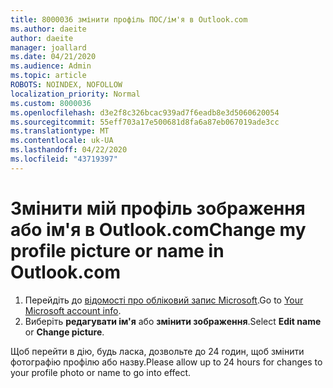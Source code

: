 ```yaml
---
title: 8000036 змінити профіль ПОС/ім'я в Outlook.com
ms.author: daeite
author: daeite
manager: joallard
ms.date: 04/21/2020
ms.audience: Admin
ms.topic: article
ROBOTS: NOINDEX, NOFOLLOW
localization_priority: Normal
ms.custom: 8000036
ms.openlocfilehash: d3e2f8c326bcac939ad7f6eadb8e3d5060620054
ms.sourcegitcommit: 55eff703a17e500681d8fa6a87eb067019ade3cc
ms.translationtype: MT
ms.contentlocale: uk-UA
ms.lasthandoff: 04/22/2020
ms.locfileid: "43719397"
---
```

# <a name="change-my-profile-picture-or-name-in-outlookcom"></a><span data-ttu-id="e9744-102">Змінити мій профіль зображення або ім'я в Outlook.com</span><span class="sxs-lookup"><span data-stu-id="e9744-102">Change my profile picture or name in Outlook.com</span></span>

1. <span data-ttu-id="e9744-103">Перейдіть до [відомості про обліковий запис Microsoft](https://go.microsoft.com/fwlink/p/?linkid=860841).</span><span class="sxs-lookup"><span data-stu-id="e9744-103">Go to [Your Microsoft account info](https://go.microsoft.com/fwlink/p/?linkid=860841).</span></span>
1. <span data-ttu-id="e9744-104">Виберіть **редагувати ім'я** або **змінити зображення**.</span><span class="sxs-lookup"><span data-stu-id="e9744-104">Select **Edit name** or **Change picture**.</span></span>

<span data-ttu-id="e9744-105">Щоб перейти в дію, будь ласка, дозвольте до 24 годин, щоб змінити фотографію профілю або назву.</span><span class="sxs-lookup"><span data-stu-id="e9744-105">Please allow up to 24 hours for changes to your profile photo or name to go into effect.</span></span>